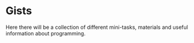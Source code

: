 # Gists

Here there will be a collection of different mini-tasks, materials and useful information about programming.
